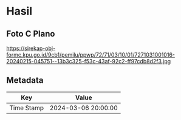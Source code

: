 # Hasil

## Foto C Plano

https://sirekap-obj-formc.kpu.go.id/9cb1/pemilu/ppwp/72/71/03/10/01/7271031001016-20240215-045751--13b3c325-f53c-43af-92c2-ff97cdb8d2f3.jpg


## Metadata

| Key        | Value               |
| ---------- | ------------------- |
| Time Stamp | 2024-03-06 20:00:00 |



